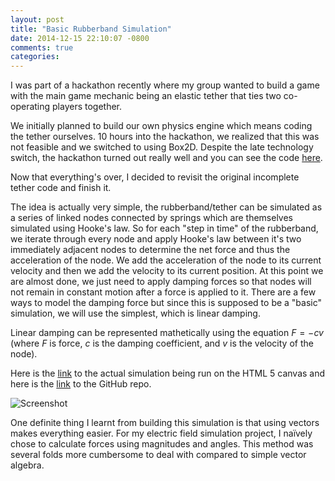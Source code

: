 ```yaml
---
layout: post
title: "Basic Rubberband Simulation"
date: 2014-12-15 22:10:07 -0800
comments: true
categories: 
---
```


I was part of a hackathon recently where my group wanted to build a game with the main game mechanic being an elastic tether that ties two co-operating players together.

We initially planned to build our own physics engine which means coding the tether ourselves. 10 hours into the hackathon, we realized that this was not feasible and we switched to using Box2D. Despite the late technology switch, the hackathon turned out really well and you can see the code [here](https://github.com/alvinlao/charm).

Now that everything's over, I decided to revisit the original incomplete tether code and finish it.

The idea is actually very simple, the rubberband/tether can be simulated as a series of linked nodes connected by springs which are themselves simulated using Hooke's law. So for each "step in time" of the rubberband, we iterate through every node and apply Hooke's law between it's two immediately adjacent nodes to determine the net force and thus the acceleration of the node. We add the acceleration of the node to its current velocity and then we add the velocity to its current position. At this point we are almost done, we just need to apply damping forces so that nodes will not remain in constant motion after a force is applied to it. There are a few ways to model the damping force but since this is supposed to be a "basic" simulation, we will use the simplest, which is linear damping.

Linear damping can be represented mathetically using the equation $F = -cv$ (where $F$ is force, $c$ is the damping coefficient, and $v$ is the velocity of the node).

Here is the [link](http://www.kevinpan.ca/projects/rubber-band-simulator/) to the actual simulation being run on the HTML 5 canvas and here is the [link](https://github.com/kevinpanxc/rubber-band-simulator) to the GitHub repo.

![Screenshot](http://imgur.com/1z8pH5x.jpg)

One definite thing I learnt from building this simulation is that using vectors makes everything easier. For my electric field simulation project, I naïvely chose to calculate forces using magnitudes and angles. This method was several folds more cumbersome to deal with compared to simple vector algebra.
